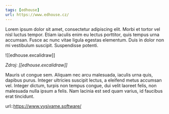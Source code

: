 ```yaml
---
tags: [edhouse]
url: https://www.edhouse.cz/
---
```


Lorem ipsum dolor sit amet, consectetur adipiscing elit. Morbi et tortor vel nisl luctus tempor. Etiam iaculis enim eu lectus porttitor, quis tempus urna accumsan. Fusce ac nunc vitae ligula egestas elementum. Duis in dolor non mi vestibulum suscipit. Suspendisse potenti.

![[edhouse.excalidraw]]

*Zdroj: [[edhouse.excalidraw]]*

Mauris ut congue sem. Aliquam nec arcu malesuada, iaculis urna quis, dapibus purus. Integer ultricies suscipit lectus, a eleifend metus accumsan vel. Integer dictum, turpis non tempus congue, dui velit laoreet felis, non malesuada nulla ipsum a felis. Nam lacinia est sed quam varius, id faucibus erat tincidunt.

url::https://www.vysivame.software/


